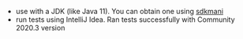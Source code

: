 - use with a JDK (like Java 11). You can obtain one using [sdkmani](https://sdkman.io/)
- run tests using IntelliJ Idea. Ran tests successfully with Community 2020.3 version 

